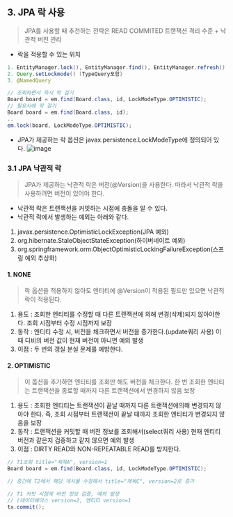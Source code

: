 ## 3. JPA 락 사용
> JPA를 사용할 때 추천하는 전략은 READ COMMITED 트랜잭션 격리 수준 + 낙관적 버전 관리

* 락을 적용할 수 있는 위치
```JAVA
1. EntityManager.lock(), EntityManager.find(), EntityManager.refresh()
2. Query.setLockmode() (TypeQuery포함)
3. @NamedQuery
```
```java
// 조회하면서 즉시 락 걸기
Board board = em.find(Board.class, id, LockModeType.OPTIMISTIC);
// 필요시에 락 걸기
Board board = em.find(Board.class, id);
..
em.lock(board, LockModeType.OPTIMISTIC);
```
* JPA가 제공하는 락 옵션은 javax.persistence.LockModeType에 정의되어 있다.
![image](https://user-images.githubusercontent.com/68958749/185322242-9f6af3bb-2cb5-4c9d-8eb6-fdd61e0302d9.png)

### 3.1 JPA 낙관적 락
> JPA가 제공하는 낙관적 락은 버전(@Version)을 사용한다. 따라서 낙관적 락을 사용하려면 버전이 있어야 한다.
* 낙관적 락은 트랜잭션을 커밋하는 시점에 충돌을 알 수 있다.
* 낙관적 락에서 발생하는 예외는 아래와 같다.
1. javax.persistence.OptimisticLockException(JPA 예외)
2. org.hibernate.StaleObjectStateException(하이버네이트 예외)
3. org.springframework.orm.ObjectOptimisticLockingFailureException(스프링 예외 추상화)

#### 1. NONE
> 락 옵션을 적용하지 않아도 엔티티에 @Version이 적용된 필드만 있으면 낙관적 락이 적용된다.
1. 용도 : 조회한 엔티티를 수정할 때 다른 트랜잭션에 의해 변경(삭제)되지 않아야한다. 조회 시점부터 수정 시점까지 보장
2. 동작 : 엔티티 수정 시, 버전을 체크하면서 버전을 증가한다.(update쿼리 사용) 이 때 디비의 버전 값이 현재 버전이 아니면 예외 발생
3. 이점 : 두 번의 갱실 분실 문제를 예방한다.

#### 2. OPTIMISTIC
> 이 옵션을 추가하면 엔티티를 조회만 해도 버전을 체크한다. 한 번 조회한 엔티티는 트랜잭션을 종료할 때까지 다른 트랜잭션에서 변경하지 않음 보장
1. 용도 : 조회한 엔티티는 트랜잭션이 끝날 때까지 다른 트랜잭션에의해 변경되지 않아야 한다. 즉, 조회 시점부터 트랜잭션이 끝날 때까지 조회한 엔티티가 변경되지
않음을 보장
2. 동작 : 트랜잭션을 커밋할 때 버전 정보를 조회해서(select쿼리 사용) 현재 엔티티 버전과 같은지 검증하고 같지 않으면 예외 발생
3. 이점 : DIRTY READ와 NON-REPEATABLE READ를 방지한다.

```JAVA
// T1조회 title="제목A", version=1
Board board = em.find(Board.class, id, LockModeType.OPTIMISTIC);

// 중간에 T2에서 해당 게시물 수정해서 title="제목C", version=2로 증가

// T1 커밋 시점에 버전 정보 검증, 예외 발생
// (데이터베이스 version=2, 엔티티 version=1
tx.commit();
```
